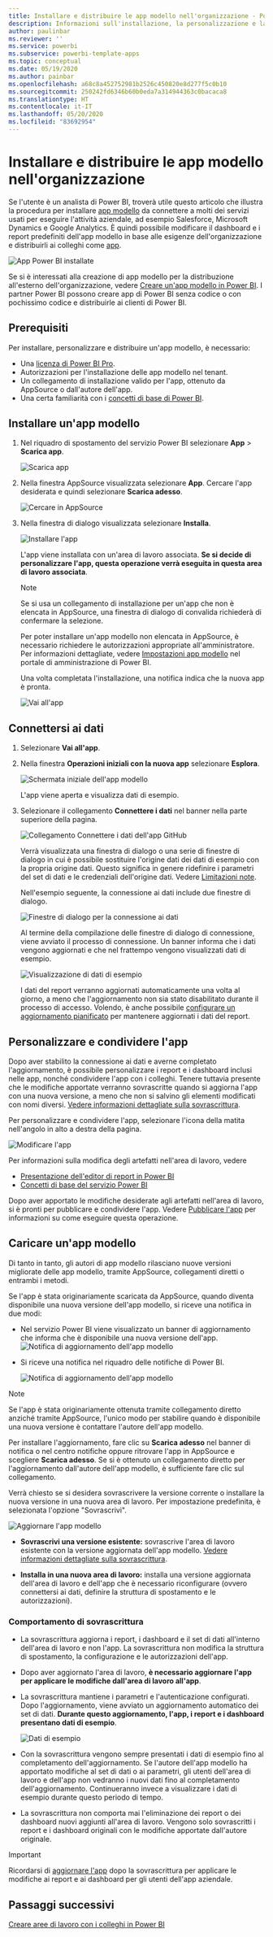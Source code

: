 ```yaml
---
title: Installare e distribuire le app modello nell'organizzazione - Power BI
description: Informazioni sull'installazione, la personalizzazione e la distribuzione di app modello nell'organizzazione in Power BI.
author: paulinbar
ms.reviewer: ''
ms.service: powerbi
ms.subservice: powerbi-template-apps
ms.topic: conceptual
ms.date: 05/19/2020
ms.author: painbar
ms.openlocfilehash: a68c8a452752981b2526c450820e8d277f5c0b10
ms.sourcegitcommit: 250242fd6346b60b0eda7a314944363c0bacaca8
ms.translationtype: HT
ms.contentlocale: it-IT
ms.lasthandoff: 05/20/2020
ms.locfileid: "83692954"
---
```

# <a name="install-and-distribute-template-apps-in-your-organization"></a>Installare e distribuire le app modello nell'organizzazione

Se l'utente è un analista di Power BI, troverà utile questo articolo che illustra la procedura per installare [app modello](service-template-apps-overview.md) da connettere a molti dei servizi usati per eseguire l'attività aziendale, ad esempio Salesforce, Microsoft Dynamics e Google Analytics. È quindi possibile modificare il dashboard e i report predefiniti dell'app modello in base alle esigenze dell'organizzazione e distribuirli ai colleghi come [app](../consumer/end-user-apps.md). 

![App Power BI installate](media/service-template-apps-install-distribute/power-bi-get-apps.png)

Se si è interessati alla creazione di app modello per la distribuzione all'esterno dell'organizzazione, vedere [Creare un'app modello in Power BI](service-template-apps-create.md). I partner Power BI possono creare app di Power BI senza codice o con pochissimo codice e distribuirle ai clienti di Power BI. 

## <a name="prerequisites"></a>Prerequisiti  

Per installare, personalizzare e distribuire un'app modello, è necessario: 

* Una [licenza di Power BI Pro](../fundamentals/service-self-service-signup-for-power-bi.md).
* Autorizzazioni per l'installazione delle app modello nel tenant.
* Un collegamento di installazione valido per l'app, ottenuto da AppSource o dall'autore dell'app.
* Una certa familiarità con i [concetti di base di Power BI](../fundamentals/service-basic-concepts.md).

## <a name="install-a-template-app"></a>Installare un'app modello

1. Nel riquadro di spostamento del servizio Power BI selezionare **App** > **Scarica app**.

    ![Scarica app](media/service-template-apps-install-distribute/power-bi-get-apps-arrow.png)

1. Nella finestra AppSource visualizzata selezionare **App**. Cercare l'app desiderata e quindi selezionare **Scarica adesso**.

    ![Cercare in AppSource](media/service-template-apps-install-distribute/power-bi-appsource.png)

1. Nella finestra di dialogo visualizzata selezionare **Installa**.

    ![Installare l'app](media/service-template-apps-install-distribute/power-install-dialog.png)
    
    L'app viene installata con un'area di lavoro associata. **Se si decide di personalizzare l'app, questa operazione verrà eseguita in questa area di lavoro associata**.

    > [!NOTE]
    > Se si usa un collegamento di installazione per un'app che non è elencata in AppSource, una finestra di dialogo di convalida richiederà di confermare la selezione.
    >
    >Per poter installare un'app modello non elencata in AppSource, è necessario richiedere le autorizzazioni appropriate all'amministratore. Per informazioni dettagliate, vedere [Impostazioni app modello](../admin/service-admin-portal.md#template-apps-settings) nel portale di amministrazione di Power BI.

    Una volta completata l'installazione, una notifica indica che la nuova app è pronta.

    ![Vai all'app](media/service-template-apps-install-distribute/power-bi-go-to-app.png)

## <a name="connect-to-data"></a>Connettersi ai dati

1. Selezionare **Vai all'app**.

1. Nella finestra **Operazioni iniziali con la nuova app** selezionare **Esplora**.

   ![Schermata iniziale dell'app modello](media/service-template-apps-install-distribute/power-bi-template-app-get-started.png)

   L'app viene aperta e visualizza dati di esempio.

1. Selezionare il collegamento **Connettere i dati** nel banner nella parte superiore della pagina.

   ![Collegamento Connettere i dati dell'app GitHub](media/service-template-apps-install-distribute/power-bi-template-app-connect-data.png)


    
    Verrà visualizzata una finestra di dialogo o una serie di finestre di dialogo in cui è possibile sostituire l'origine dati dei dati di esempio con la propria origine dati. Questo significa in genere ridefinire i parametri del set di dati e le credenziali dell'origine dati. Vedere [Limitazioni note](service-template-apps-overview.md#known-limitations).
    
    Nell'esempio seguente, la connessione ai dati include due finestre di dialogo.

   ![Finestre di dialogo per la connessione ai dati](media/service-template-apps-install-distribute/power-bi-template-app-connect-to-data-dialogs.png)

    Al termine della compilazione delle finestre di dialogo di connessione, viene avviato il processo di connessione. Un banner informa che i dati vengono aggiornati e che nel frattempo vengono visualizzati dati di esempio.

    ![Visualizzazione di dati di esempio](media/service-template-apps-install-distribute/power-bi-template-app-viewing-sample-data.png)

   I dati del report verranno aggiornati automaticamente una volta al giorno, a meno che l'aggiornamento non sia stato disabilitato durante il processo di accesso. Volendo, è anche possibile [configurare un aggiornamento pianificato](./refresh-scheduled-refresh.md) per mantenere aggiornati i dati del report.

## <a name="customize-and-share-the-app"></a>Personalizzare e condividere l'app

Dopo aver stabilito la connessione ai dati e averne completato l'aggiornamento, è possibile personalizzare i report e i dashboard inclusi nelle app, nonché condividere l'app con i colleghi. Tenere tuttavia presente che le modifiche apportate verranno sovrascritte quando si aggiorna l'app con una nuova versione, a meno che non si salvino gli elementi modificati con nomi diversi. [Vedere informazioni dettagliate sulla sovrascrittura](#overwrite-behavior).

Per personalizzare e condividere l'app, selezionare l'icona della matita nell'angolo in alto a destra della pagina.

![Modificare l'app](media/service-template-apps-install-distribute/power-bi-template-app-edit-app.png)


Per informazioni sulla modifica degli artefatti nell'area di lavoro, vedere
* [Presentazione dell'editor di report in Power BI](../create-reports/service-the-report-editor-take-a-tour.md)
* [Concetti di base del servizio Power BI](../fundamentals/service-basic-concepts.md)

Dopo aver apportato le modifiche desiderate agli artefatti nell'area di lavoro, si è pronti per pubblicare e condividere l'app. Vedere [Pubblicare l'app](../collaborate-share/service-create-distribute-apps.md#publish-your-app) per informazioni su come eseguire questa operazione.

## <a name="update-a-template-app"></a>Caricare un'app modello

Di tanto in tanto, gli autori di app modello rilasciano nuove versioni migliorate delle app modello, tramite AppSource, collegamenti diretti o entrambi i metodi.

Se l'app è stata originariamente scaricata da AppSource, quando diventa disponibile una nuova versione dell'app modello, si riceve una notifica in due modi:
* Nel servizio Power BI viene visualizzato un banner di aggiornamento che informa che è disponibile una nuova versione dell'app.
  ![Notifica di aggiornamento dell'app modello](media/service-template-apps-install-distribute/power-bi-new-app-version-notification-banner.png)
* Si riceve una notifica nel riquadro delle notifiche di Power BI.


  ![Notifica di aggiornamento dell'app modello](media/service-template-apps-install-distribute/power-bi-new-app-version-notification-pane.png)

>[!NOTE]
>Se l'app è stata originariamente ottenuta tramite collegamento diretto anziché tramite AppSource, l'unico modo per stabilire quando è disponibile una nuova versione è contattare l'autore dell'app modello.

  Per installare l'aggiornamento, fare clic su **Scarica adesso** nel banner di notifica o nel centro notifiche oppure ritrovare l'app in AppSource e scegliere **Scarica adesso**. Se si è ottenuto un collegamento diretto per l'aggiornamento dall'autore dell'app modello, è sufficiente fare clic sul collegamento.
  
  Verrà chiesto se si desidera sovrascrivere la versione corrente o installare la nuova versione in una nuova area di lavoro. Per impostazione predefinita, è selezionata l'opzione "Sovrascrivi".

  ![Aggiornare l'app modello](media/service-template-apps-install-distribute/power-bi-update-app-overwrite.png)

- **Sovrascrivi una versione esistente:** sovrascrive l'area di lavoro esistente con la versione aggiornata dell'app modello. [Vedere informazioni dettagliate sulla sovrascrittura](#overwrite-behavior).

- **Installa in una nuova area di lavoro:** installa una versione aggiornata dell'area di lavoro e dell'app che è necessario riconfigurare (ovvero connettersi ai dati, definire la struttura di spostamento e le autorizzazioni).

### <a name="overwrite-behavior"></a>Comportamento di sovrascrittura

* La sovrascrittura aggiorna i report, i dashboard e il set di dati all'interno dell'area di lavoro e non l'app. La sovrascrittura non modifica la struttura di spostamento, la configurazione e le autorizzazioni dell'app.
* Dopo aver aggiornato l'area di lavoro, **è necessario aggiornare l'app per applicare le modifiche dall'area di lavoro all'app**.
* La sovrascrittura mantiene i parametri e l'autenticazione configurati. Dopo l'aggiornamento, viene avviato un aggiornamento automatico dei set di dati. **Durante questo aggiornamento, l'app, i report e i dashboard presentano dati di esempio**.

  ![Dati di esempio](media/service-template-apps-install-distribute/power-bi-sample-data.png)

* Con la sovrascrittura vengono sempre presentati i dati di esempio fino al completamento dell'aggiornamento. Se l'autore dell'app modello ha apportato modifiche al set di dati o ai parametri, gli utenti dell'area di lavoro e dell'app non vedranno i nuovi dati fino al completamento dell'aggiornamento. Continueranno invece a visualizzare i dati di esempio durante questo periodo di tempo.
* La sovrascrittura non comporta mai l'eliminazione dei report o dei dashboard nuovi aggiunti all'area di lavoro. Vengono solo sovrascritti i report e i dashboard originali con le modifiche apportate dall'autore originale.

>[!IMPORTANT]
>Ricordarsi di [aggiornare l'app](#customize-and-share-the-app) dopo la sovrascrittura per applicare le modifiche ai report e ai dashboard per gli utenti dell'app aziendale.

## <a name="next-steps"></a>Passaggi successivi

[Creare aree di lavoro con i colleghi in Power BI](../collaborate-share/service-create-the-new-workspaces.md)
